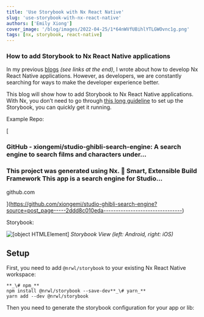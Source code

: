 ```yaml
---
title: 'Use Storybook with Nx React Native'
slug: 'use-storybook-with-nx-react-native'
authors: ['Emily Xiong']
cover_image: '/blog/images/2022-04-25/1*64nWVfUBihlYTLGWOvnc1g.png'
tags: [nx, storybook, react-native]
---
```


### How to add Storybook to Nx React Native applications

In my previous [blogs](https://emilyxiong.medium.com/share-code-between-react-web-react-native-mobile-with-nx-fe5e22b5a755) _(see links at the end)_, I wrote about how to develop Nx React Native applications. However, as developers, we are constantly searching for ways to make the developer experience better.

This blog will show how to add Storybook to Nx React Native applications. With Nx, you don’t need to go through [this long guideline](https://storybook.js.org/tutorials/intro-to-storybook/react-native/en/get-started/) to set up the Storybook, you can quickly get it running.

Example Repo:

[

### GitHub - xiongemi/studio-ghibli-search-engine: A search engine to search films and characters under…

### This project was generated using Nx. 🔎 Smart, Extensible Build Framework This app is a search engine for Studio…

github.com

](https://github.com/xiongemi/studio-ghibli-search-engine?source=post_page-----2ddd8c010eda--------------------------------)

Storybook:

![[object HTMLElement]](/blog/images/2022-04-25/1*bDKKjnrt2D6XIBDnWN1z2Q.avif)
_Storybook View (left: Android, right: iOS)_

## Setup

First, you need to add `@nrwl/storybook` to your existing Nx React Native workspace:

```shell
**_\# npm_**
npm install @nrwl/storybook --save-dev**_\# yarn_**
yarn add --dev @nrwl/storybook
```

Then you need to generate the storybook configuration for your app or lib:
